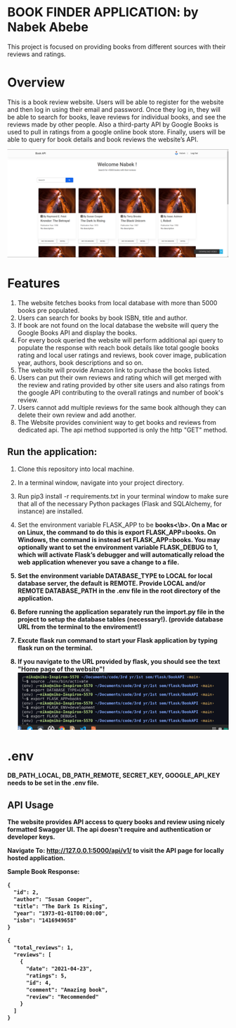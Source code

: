 # BOOK FINDER APPLICATION: by Nabek Abebe

This project is focused on providing books from different sources with their
reviews and ratings.

# Overview

This is a book review website. Users will be able to register for the website
and then log in using their email and password. Once they log in, they will be
able to search for books, leave reviews for individual books, and see the
reviews made by other people. Also a third-party API by Google Books is used to
pull in ratings from a google online book store. Finally, users will be able to
query for book details and book reviews the website’s API.

![alt text](./book_finder.png)

# Features

1. The website fetches books from local database with more than 5000 books pre
   populated.
2. Users can search for books by book ISBN, title and author.
3. If book are not found on the local database the website will query the Google
   Books API and display the books.
4. For every book queried the website will perform additional api query to
   populate the response with reach book details like total google books rating
   and local user ratings and reviews, book cover image, publication year,
   authors, book descriptions and so on.
5. The website will provide Amazon link to purchase the books listed.
6. Users can put their own reviews and rating which will get merged with the
   review and rating provided by other site users and also ratings from the
   google API contributing to the overall ratings and number of book's review.
7. Users cannot add multiple reviews for the same book although they can delete
   their own review and add another.
8. The Website provides convinient way to get books and reviews from dedicated
   api. The api method supported is only the http "GET" method.

## Run the application:

1. Clone this repository into local machine.

2. In a terminal window, navigate into your project directory.

3. Run pip3 install -r requirements.txt in your terminal window to make sure
   that all of the necessary Python packages (Flask and SQLAlchemy, for
   instance) are installed.

4. Set the environment variable FLASK_APP to be <b>books<\b>. On a Mac or on
   Linux, the command to do this is export FLASK_APP=books. On Windows, the
   command is instead set FLASK_APP=books. You may optionally want to set the
   environment variable FLASK_DEBUG to 1, which will activate Flask’s debugger
   and will automatically reload the web application whenever you save a change
   to a file.

5. Set the environment variable DATABASE_TYPE to LOCAL for local database
   server, the default is REMOTE. Provide LOCAL and/or REMOTE DATABASE_PATH in
   the .env file in the root directory of the application.

6. Before running the application separately run the import.py file in the
   project to setup the database tables (necessary!). (provide database URL from
   the terminal to the enviroment!)

7. Excute <b>flask run</b> command to start your Flask application by typing
   flask run on the terminal.

8. If you navigate to the URL provided by flask, you should see the text "Home
   page of the website"! ![alt text](./setup.png)

# .env

DB_PATH_LOCAL, DB_PATH_REMOTE, SECRET_KEY, GOOGLE_API_KEY needs to be set in the
.env file.

## API Usage

The website provides API access to query books and review using nicely formatted
Swagger UI. The api doesn't require and authentication or developer keys.

Navigate To: http://127.0.0.1:5000/api/v1/ to visit the API page for locally
hosted application.

Sample Book Response:

```json: books> id=2
{
  "id": 2,
  "author": "Susan Cooper",
  "title": "The Dark Is Rising",
  "year": "1973-01-01T00:00:00",
  "isbn": "1416949658"
}
```

```json: reviews> bookid=2
{
  "total_reviews": 1,
  "reviews": [
    {
      "date": "2021-04-23",
      "ratings": 5,
      "id": 4,
      "comment": "Amazing book",
      "review": "Recommended"
    }
  ]
}
```
